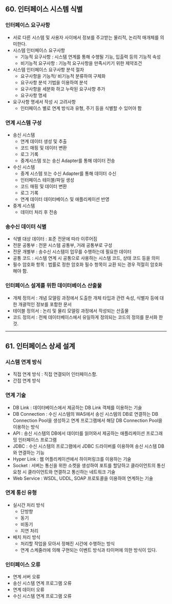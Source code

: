 ## 60. 인터페이스 시스템 식별
### 인터페이스 요구사항
- 서로 다른 시스템 및 사용자 사이에서 정보를 주고받는 물리적, 논리적 매개체를 의미한다.
- 시스템 인터페이스 요구사항
	- 기능적 요구사항 : 시스템 연계를 통해 수행될 기능, 입출력 등의 기능적 속성
	- 비기능적 요구사항 : 기능적 요구사항을 만족시키기 위한 제약조건
- 시스템 인터페이스 요구사항 분석 절차
	- 요구사항을 기능적/ 비기능적 분류하여 구체화
	- 요구사항 분석 기법을 이용하여 분석
	- 요구사항을 세분화 하고 누락된 요구사항 추가
	- 요구사항 명세
- 요구사항 명세서 작성 시 고려사항
	- 인터페이스 별로 연계 방식과 유형, 주기 등을 식별할 수 있어야 함
### 연계 시스템 구성
- 송신 시스템
	- 연계 데이터 생성 및 추출
	- 코드 매핑 및 데이터 변환
	- 로그 기록
	- 중계시스템 또는 송신 Adapter를 통해 데이터 전송
- 수신 시스템
	- 중계 시스템 또는 수신 Adapter를 통해 데이터 수신
	- 인터페이스 테이블/파일 생성
	- 코드 매핑 및 데이터 변환
	- 로그 기록
	- 연계 데이터 데이터베이스 및 애플리케이션 반영
- 중계 시스템
	- 데이터 처리 후 전송
### 송수신 데이터 식별
- 식별 대상 데이터 : 표준 전문에 따라 이루어짐
-  전문 공통부 : 전문 시스템 공통부, 거래 공통부로 구성
- 전문 개별부 : 송수신 시스템이 업무를 수행하는데 필요한 데이터
- 공통 코드 : 시스템 연계 시 공통으로 사용하는 시스템 코드, 상태 코드 등을 의미
- 필수 암호화 항목 : 법률로 정한 암호화 필수 항목이 교환 되는 경우 적절히 암호화 해야 함.
### 인터페이스 설계를 위한 데이터베이스 산출물
- 개체 정의서 : 개념 모델링 과정에서 도출한 개체 타입과 관련 속성, 식별자 등에 대한 개괄적인 정보를 포함한 문서
- 테이블 정의서 : 논리 및 물리 모델링 과정에서 작성되는 산출물
- 코드 정의서 : 전체 데이터베이스에서 유일하게 정의되는 코드의 정의를 문서화 한것.
---
## 61. 인터페이스 상세 설계
### 시스템 연계 방식
- 직접 연계 방식 : 직접 연결되어 인터페이스함.
- 간접 연계 방식
### 연계 기술
- DB Link : 데이터베이스에서 제공하는 DB Link 객체를 이용하는 기술
- DB Connection : 수신 시스템의 WAS에서 송신 시스템의 DB로 연결하는 DB Connection Pool을 생성하고 연계 프로그램에서 해당 DB Connection Pool을 이용하는 방식
- API : 송신 시스템의 DB에서 데이터를 읽어와서 제공하는 애플리케이션 프로그래밍 인터페이스 프로그램
- JDBC : 수신 시스템의 프로그램에서 JDBC 드라이버를 이용하여 송신 시스템 DB와 연결하는 기능
- Hyper Link : 웹 어플리케이션에서 하이퍼링크를 이용하는 기술
- Socket : 서버는 통신을 위한 소켓을 생성하여 포트를 할당하고 클라이언트의 통신 요청 시 클라이언트와 연결하고 통신하는 네트워크 기술
- Web Service : WSDL, UDDL, SOAP 프로토콜을 이용하여 연계하는 기술
### 연계 통신 유형 
- 실시간 처리 방식
	- 단방향
	- 동기
	- 비동기
	- 지연 처리
- 배치 처리 방식
	- 처리할 작업을 모아서 정해진 시간에 수행하는 방식
	- 연계 스케줄러에 의해 구현되는 이벤트 방식과 타이머에 의한 방식이 있다.

### 인터페이스 오류
- 연계 서버 오류
- 송신 시스템 연계 프로그램 오류
- 연계 데이터 오류
- 수신 시스템 연계 프로그램 오류
